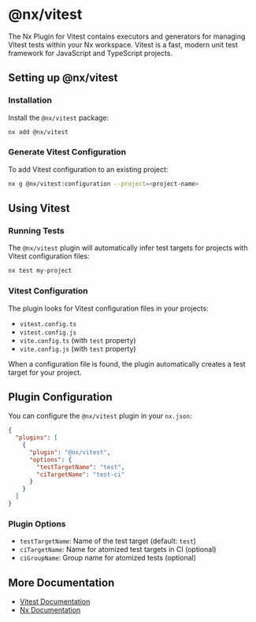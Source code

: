 # @nx/vitest

The Nx Plugin for Vitest contains executors and generators for managing Vitest tests within your Nx workspace. Vitest is a fast, modern unit test framework for JavaScript and TypeScript projects.

## Setting up @nx/vitest

### Installation

Install the `@nx/vitest` package:

```bash
nx add @nx/vitest
```

### Generate Vitest Configuration

To add Vitest configuration to an existing project:

```bash
nx g @nx/vitest:configuration --project=<project-name>
```

## Using Vitest

### Running Tests

The `@nx/vitest` plugin will automatically infer test targets for projects with Vitest configuration files:

```bash
nx test my-project
```

### Vitest Configuration

The plugin looks for Vitest configuration files in your projects:

- `vitest.config.ts`
- `vitest.config.js`
- `vite.config.ts` (with `test` property)
- `vite.config.js` (with `test` property)

When a configuration file is found, the plugin automatically creates a test target for your project.

## Plugin Configuration

You can configure the `@nx/vitest` plugin in your `nx.json`:

```json
{
  "plugins": [
    {
      "plugin": "@nx/vitest",
      "options": {
        "testTargetName": "test",
        "ciTargetName": "test-ci"
      }
    }
  ]
}
```

### Plugin Options

- `testTargetName`: Name of the test target (default: `test`)
- `ciTargetName`: Name for atomized test targets in CI (optional)
- `ciGroupName`: Group name for atomized tests (optional)

## More Documentation

- [Vitest Documentation](https://vitest.dev)
- [Nx Documentation](https://nx.dev)
